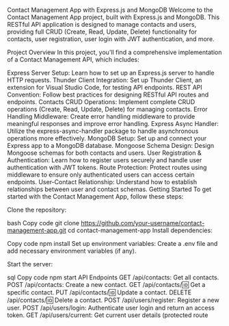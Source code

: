 Contact Management App with Express.js and MongoDB
Welcome to the Contact Management App project, built with Express.js and MongoDB. This RESTful API application is designed to manage contacts and users, providing full CRUD (Create, Read, Update, Delete) functionality for contacts, user registration, user login with JWT authentication, and more.

Project Overview
In this project, you'll find a comprehensive implementation of a Contact Management API, which includes:

Express Server Setup: Learn how to set up an Express.js server to handle HTTP requests.
Thunder Client Integration: Set up Thunder Client, an extension for Visual Studio Code, for testing API endpoints.
REST API Convention: Follow best practices for designing RESTful API routes and endpoints.
Contacts CRUD Operations: Implement complete CRUD operations (Create, Read, Update, Delete) for managing contacts.
Error Handling Middleware: Create error handling middleware to provide meaningful responses and improve error handling.
Express Async Handler: Utilize the express-async-handler package to handle asynchronous operations more effectively.
MongoDB Setup: Set up and connect your Express app to a MongoDB database.
Mongoose Schema Design: Design Mongoose schemas for both contacts and users.
User Registration & Authentication: Learn how to register users securely and handle user authentication with JWT tokens.
Route Protection: Protect routes using middleware to ensure only authenticated users can access certain endpoints.
User-Contact Relationship: Understand how to establish relationships between user and contact schemas.
Getting Started
To get started with the Contact Management App, follow these steps:

Clone the repository:

bash
Copy code
git clone https://github.com/your-username/contact-management-app.git
cd contact-management-app
Install dependencies:

Copy code
npm install
Set up environment variables:
Create a .env file and add necessary environment variables (if any).

Start the server:

sql
Copy code
npm start
API Endpoints
GET /api/contacts: Get all contacts.
POST /api/contacts: Create a new contact.
GET /api/contacts/:id: Get a specific contact.
PUT /api/contacts/:id: Update a contact.
DELETE /api/contacts/:id: Delete a contact.
POST /api/users/register: Register a new user.
POST /api/users/login: Authenticate user login and return an access token.
GET /api/users/current: Get current user details (protected route
